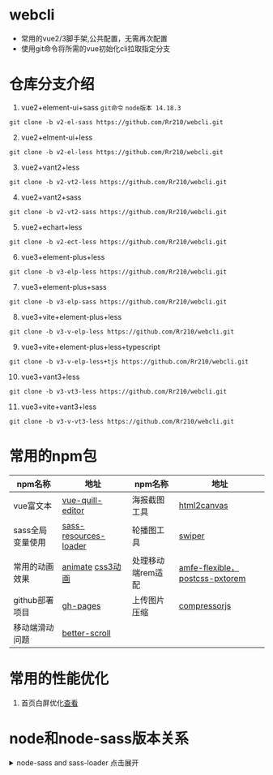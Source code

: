 <!--

 * @Author: Harry
 * @Date: 2022-04-20 20:37:06
 * @LastEditors: harry
 * @Github: https://github.com/rr210
 * @LastEditTime: 2022-04-21 11:13:18
 * @FilePath: \webcli\README.md
   -->

# webcli

- 常用的vue2/3脚手架,公共配置，无需再次配置
- 使用git命令将所需的vue初始化cli拉取指定分支

# 仓库分支介绍

1. vue2+element-ui+sass
   `git命令` `node版本 14.18.3`

```git
git clone -b v2-el-sass https://github.com/Rr210/webcli.git
```

2. vue2+elment-ui+less

```git
git clone -b v2-el-less https://github.com/Rr210/webcli.git
```

3. vue2+vant2+less
```git
git clone -b v2-vt2-less https://github.com/Rr210/webcli.git
```

4. vue2+vant2+sass

```git
git clone -b v2-vt2-sass https://github.com/Rr210/webcli.git
```

5. vue2+echart+less

```git
git clone -b v2-ect-less https://github.com/Rr210/webcli.git
```

6. vue3+element-plus+less

```git
git clone -b v3-elp-less https://github.com/Rr210/webcli.git
```

7. vue3+element-plus+sass

```git
git clone -b v3-elp-sass https://github.com/Rr210/webcli.git
```

8. vue3+vite+element-plus+less

```git
git clone -b v3-v-elp-less https://github.com/Rr210/webcli.git
```
9. vue3+vite+element-plus+less+typescript

```git
git clone -b v3-v-elp-less+tjs https://github.com/Rr210/webcli.git
```

10. vue3+vant3+less

```git
git clone -b v3-vt3-less https://github.com/Rr210/webcli.git
```

11. vue3+vite+vant3+less

```git
git clone -b v3-v-vt3-less https://github.com/Rr210/webcli.git
```
# 常用的npm包

| npm名称          | 地址                                                                                                             | npm名称           | 地址                                                                                                                                                                                           |
| ---------------- | ---------------------------------------------------------------------------------------------------------------- | ----------------- | ---------------------------------------------------------------------------------------------------------------------------------------------------------------------------------------------- |
| vue富文本        | [vue-quill-editor](https://github.surmon.me/vue-quill-editor)                                                    | 海报截图工具      | [html2canvas](https://allenchinese.github.io/html2canvas-docs-zh-cn/docs/html2canvas-getStart.html)                                                                                            |
| sass全局变量使用 | [sass-resources-loader](https://www.npmjs.com/package/sass-resources-loader)                                     | 轮播图工具        | [swiper](https://swiperjs.com/vue)                                                                                                                                                             |
| 常用的动画效果   | [animate](https://animate.style/) [css3动画](https://www.webhek.com/post/css3-animation-sniplet-collection.html) | 处理移动端rem适配 | [amfe-flexible，postcss-pxtorem](http://vuepress.wmm66.com/%E5%89%8D%E7%AB%AF%E5%BC%80%E5%8F%91/other/%E7%A7%BB%E5%8A%A8%E7%AB%AF%E9%80%82%E9%85%8D%E6%96%B9%E6%A1%88.html#%E7%AE%80%E4%BB%8B) |
| github部署项目   | [gh-pages](https://www.npmjs.com/package/gh-pages)                                                               | 上传图片压缩      | [compressorjs](https://www.npmjs.com/package/compressorjs)                                                                                                                                     |
| 移动端滑动问题   | [better-scroll](https://better-scroll.github.io/docs/zh-CN/guide/)                                               |

# 常用的性能优化

1. 首页白屏优化[查看](http://vuepress.wmm66.com/%E5%89%8D%E7%AB%AF%E5%BC%80%E5%8F%91/vue/vue%E9%A6%96%E9%A1%B5%E7%99%BD%E5%B1%8F%E4%BC%98%E5%8C%96.html#%E5%BC%80%E5%90%AF%E8%B7%AF%E7%94%B1%E6%87%92%E5%8A%A0%E8%BD%BD)
# node和node-sass版本关系
<details>
<summary>node-sass and sass-loader 点击展开</summary>

- 使用`node -v` 查看自己的sass版本

| NodeJS  | Supported node-sass version | Node Module |
| ------- | --------------------------- | ----------- |
| Node 17 | 7.0+                        | 102         |
| Node 16 | 6.0+                        | 93          |
| Node 15 | 5.0+, <7.                   | 88          |
| Node 14 | 4.14+                       | 83          |
| Node 13 | 4.13+, <5                   | 79          |
| Node 12 | 4.12+                       | 72          |
| Node 11 | 4.10+, <5                   | 67          |
| Node 10 | 4.9+, <6.                   | 64          |
| Node 8  | 4.5.3+, <5.0                | 57          |
| Node <8 | <5.0                        | <57         |

## node-sass 和 sass-loader版本

```
sass-loader 4.1.1，node-sass 4.3.0
sass-loader 7.0.3，node-sass 4.7.2
sass-loader 7.3.1，node-sass 4.7.2
sass-loader 7.3.1，node-sass 4.14.1
sass-loader 8.0.2，node-sass 4.12.0
sass-loader 10.2.0，node-sass 6.0.1
```

- 最新查看原地址【[node-sass](https://github.com/sass/node-sass/)】
</details>
